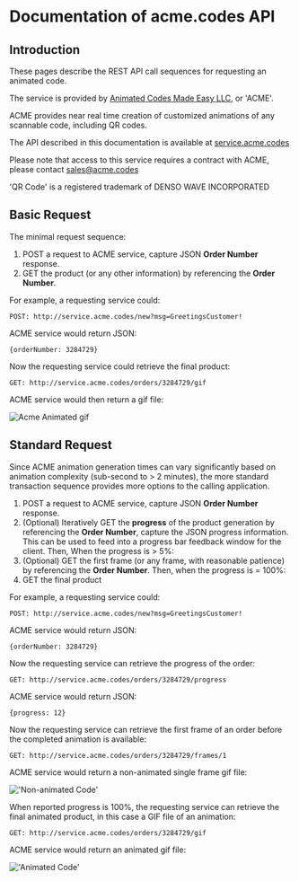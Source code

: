 # Documentation of acme.codes API

## Introduction

These pages describe the REST API call sequences for requesting an animated code.

The service is provided by [Animated Codes Made Easy LLC](http://www.acme.codes 'Title'), or 'ACME'. 

ACME provides near real time creation of customized animations of any scannable code, including QR codes. 

The API described in this documentation is available at [service.acme.codes](http://service.acme.codes)

Please note that access to this service requires a contract with ACME, please contact sales@acme.codes 

'QR Code' is a registered trademark of DENSO WAVE INCORPORATED

## Basic Request

The minimal request sequence:

1. POST a request to ACME service, capture JSON **Order Number** response.
2. GET the product (or any other information) by referencing the **Order Number**. 


For example, a requesting service could:

    POST: http://service.acme.codes/new?msg=GreetingsCustomer!


ACME service would return JSON:

    {orderNumber: 3284729}
    
Now the requesting service could retrieve the final product:


    GET: http://service.acme.codes/orders/3284729/gif


ACME service would then return a gif file:

![Acme Animated gif](http://service.acme.codes/acmePivot 'Animated Code')

## Standard Request

Since ACME animation generation times can vary significantly based on animation complexity (sub-second to > 2 minutes), the more standard transaction sequence provides more options to the calling application. 

1. POST a request to ACME service, capture JSON **Order Number** response.
2. (Optional) Iteratively GET the **progress** of the product generation by referencing the **Order Number**, capture the JSON progress information. This can be used to feed into a progress bar feedback window for the client. Then, When the progress is > 5%:
3. (Optional) GET the first frame (or any frame, with reasonable patience) by referencing the **Order Number**. Then, when the progress is = 100%:
4. GET the final product 

For example, a requesting service could:

    POST: http://service.acme.codes/new?msg=GreetingsCustomer!


ACME service would return JSON:

    {orderNumber: 3284729}
    
Now the requesting service can retrieve the progress of the order:

    GET: http://service.acme.codes/orders/3284729/progress

ACME service would return JSON:

    {progress: 12}
    
Now the requesting service can retrieve the first frame of an order before the completed animation is available:
    
    GET: http://service.acme.codes/orders/3284729/frames/1

ACME service would return a non-animated single frame gif file:

!['Non-animated Code'](http://service.acme.codes/acmePivotSingleFrame 'Single Frame')
    
When reported progress is 100%, the requesting service can retrieve the final animated product, in this case a GIF file of an animation:

    GET: http://service.acme.codes/orders/3284729/gif

ACME service would return an animated gif file:

!['Animated Code'](http://service.acme.codes/acmePivot 'Animated Code')



